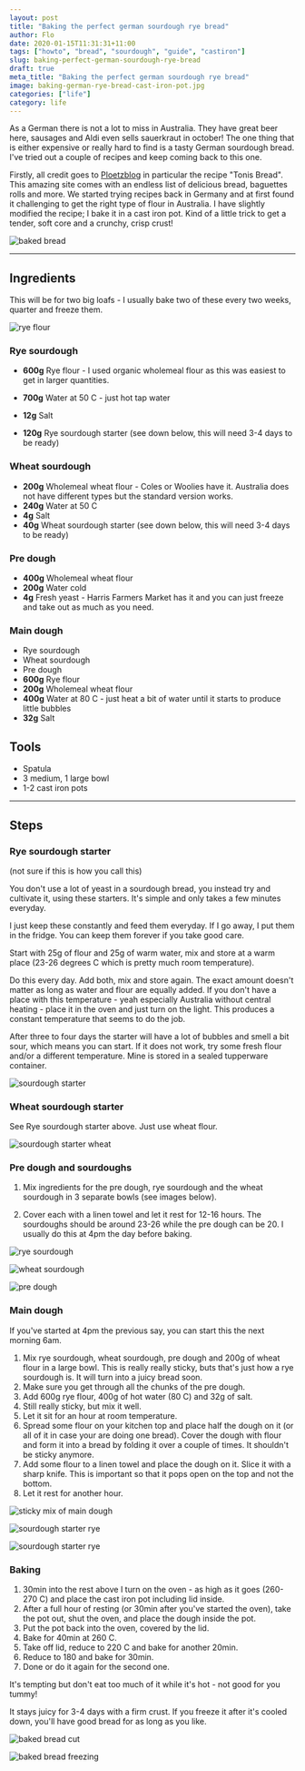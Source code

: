 ```yaml
---
layout: post
title: "Baking the perfect german sourdough rye bread"
author: Flo
date: 2020-01-15T11:31:31+11:00
tags: ["howto", "bread", "sourdough", "guide", "castiron"]
slug: baking-perfect-german-sourdough-rye-bread
draft: true
meta_title: "Baking the perfect german sourdough rye bread"
image: baking-german-rye-bread-cast-iron-pot.jpg
categories: ["life"]
category: life
---
```


As a German there is not a lot to miss in Australia. They have great beer here, sausages and Aldi even sells sauerkraut in october! The one thing that is either expensive or really hard to find is a tasty German sourdough bread. I've tried out a couple of recipes and keep coming back to this one.<!-- end -->

Firstly, all credit goes to [Ploetzblog](https://www.ploetzblog.de/2015/12/26/tonis-brot/) in particular the recipe "Tonis Bread". This amazing site comes with an endless list of delicious bread, baguettes rolls and more. We started trying recipes back in Germany and at first found it challenging to get the right type of flour in Australia. I have slightly modified the recipe; I bake it in a cast iron pot. Kind of a little trick to get a tender, soft core and a crunchy, crisp crust!

![baked bread](./baking-german-rye-bread-finished-bread.jpg)

---

## Ingredients

This will be for two big loafs - I usually bake two of these every two weeks, quarter and freeze them.

![rye flour](./baking-german-rye-bread-rye-whole-flour.jpg)

### Rye sourdough

* **600g** Rye flour - I used organic wholemeal flour as this was easiest to get in larger quantities.

* **700g** Water at 50 C - just hot tap water

* **12g** Salt

* **120g** Rye sourdough starter (see down below, this will need 3-4 days to be ready)

### Wheat sourdough

* **200g** Wholemeal wheat flour - Coles or Woolies have it. Australia does not have different types but the standard version works.
* **240g** Water at 50 C
* **4g** Salt
* **40g** Wheat sourdough starter (see down below, this will need 3-4 days to be ready)

### Pre dough

* **400g** Wholemeal wheat flour
* **200g** Water cold
* **4g** Fresh yeast - Harris Farmers Market has it and you can just freeze and take out as much as you need.

### Main dough

* Rye sourdough
* Wheat sourdough
* Pre dough
* **600g** Rye flour
* **200g** Wholemeal wheat flour
* **400g** Water at 80 C - just heat a bit of water until it starts to produce little bubbles
* **32g** Salt

## Tools

* Spatula
* 3 medium, 1 large bowl
* 1-2 cast iron pots

---

## Steps

### Rye sourdough starter

(not sure if this is how you call this)

You don't use a lot of yeast in a sourdough bread, you instead try and cultivate it, using these starters. It's simple and only takes a few minutes everyday.

I just keep these constantly and feed them everyday. If I go away, I put them in the fridge. You can keep them forever if you take good care.

Start with 25g of flour and 25g of warm water, mix and store at a warm place (23-26 degrees C which is pretty much room temperature).

Do this every day. Add both, mix and store again. The exact amount doesn't matter as long as water and flour are equally added. If you don't have a place with this temperature - yeah especially Australia without central heating - place it in the oven and just turn on the light. This produces a constant temperature that seems to do the job.

After three to four days the starter will have a lot of bubbles and smell a bit sour, which means you can start. If it does not work, try some fresh flour and/or a different temperature. Mine is stored in a sealed tupperware container.

![sourdough starter](./baking-german-rye-bread-sourdough-starter-feeding.jpg)

### Wheat sourdough starter

See Rye sourdough starter above. Just use wheat flour.

![sourdough starter wheat](./baking-german-rye-bread-sourdough-starter.jpg)

### Pre dough and sourdoughs

1. Mix ingredients for the pre dough, rye sourdough and the wheat sourdough in 3 separate bowls (see images below).

2. Cover each with a linen towel and let it rest for 12-16 hours. The sourdoughs should be around 23-26 while the pre dough can be 20. I usually do this at 4pm the day before baking.

![rye sourdough](./baking-german-rye-bread-rye-sourdough.jpg)

![wheat sourdough](./baking-german-rye-bread-wheat-sourdough.jpg)

![pre dough](./baking-german-rye-bread-pre-dough.jpg)

### Main dough

If you've started at 4pm the previous say, you can start this the next morning 6am.

1. Mix rye sourdough, wheat sourdough, pre dough and 200g of wheat flour in a large bowl. This is really really sticky, buts that's just how a rye sourdough is. It will turn into a juicy bread soon.
2. Make sure you get through all the chunks of the pre dough.
3. Add 600g rye flour, 400g of hot water (80 C) and 32g of salt.
4. Still really sticky, but mix it well.
5. Let it sit for an hour at room temperature.
6. Spread some flour on your kitchen top and place half the dough on it (or all of it in case your are doing one bread). Cover the dough with flour and form it into a bread by folding it over a couple of times. It shouldn't be sticky anymore.
7. Add some flour to a linen towel and place the dough on it. Slice it with a sharp knife. This is important so that it pops open on the top and not the bottom.
8. Let it rest for another hour.

![sticky mix of main dough](./baking-german-rye-bread-sticky-mix-of-maindough.jpg)

![sourdough starter rye](./baking-german-rye-bread-forming-the-bread.jpg)

![sourdough starter rye](./baking-german-rye-bread-cut.jpg)

### Baking

1. 30min into the rest above I turn on the oven - as high as it goes (260-270 C) and place the cast iron pot including lid inside.
2. After a full hour of resting (or 30min after you've started the oven), take the pot out, shut the oven, and place the dough inside the pot.
3. Put the pot back into the oven, covered by the lid.
4. Bake for 40min at 260 C.
5. Take off lid, reduce to 220 C and bake for another 20min.
6. Reduce to 180 and bake for 30min.
7. Done or do it again for the second one.

It's tempting but don't eat too much of it while it's hot - not good for you tummy!

It stays juicy for 3-4 days with a firm crust. If you freeze it after it's cooled down, you'll have good bread for as long as you like.

![baked bread cut](./baking-german-rye-bread-soft-lofty-dough.jpg)

![baked bread freezing](./baking-german-rye-bread-ready-to-freeze.jpg)